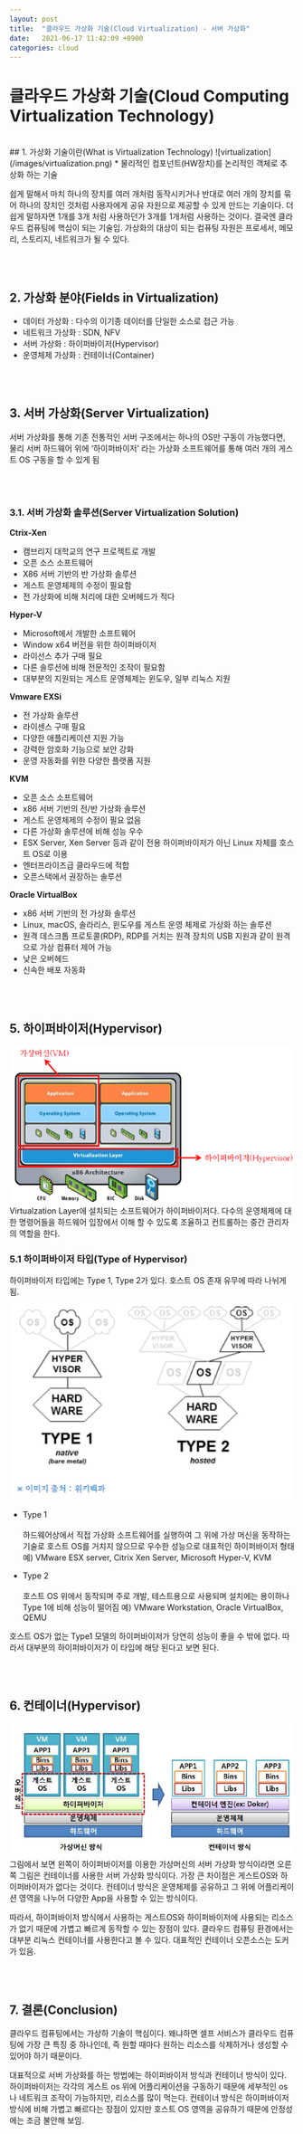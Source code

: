 ```yaml
---
layout: post
title:  "클라우드 가상화 기술(Cloud Virtualization) - 서버 가상화"
date:   2021-06-17 11:42:09 +0900
categories: cloud
---
```


# 클라우드 가상화 기술(Cloud Computing Virtualization Technology)
<br/>
## 1. 가상화 기술이란(What is Virtualization Technology)
![virtualization](/images/virtualization.png)
* 물리적인 컴포넌트(HW장치)를 논리적인 객체로 추상화 하는 기술

쉽게 말해서 마치 하나의 장치를 여러 개처럼 동작시키거나 반대로 여러 개의 장치를 묶어 하나의 장치인 것처럼 사용자에게 공유 자원으로 제공할 수 있게 만드는 기술이다. 더 쉽게 말하자면 1개를 3개 처럼 사용하던가 3개를 1개처럼 사용하는 것이다. 결국엔 클라우드 컴퓨팅에 핵심이 되는 기술임.
가상화의 대상이 되는 컴퓨팅 자원은 프로세서, 메모리, 스토리지, 네트워크가 될 수 있다. 

<br/><br/>
## 2. 가상화 분야(Fields in Virtualization)
* 데이터 가상화 : 다수의 이기종 데이터를 단일한 소스로 접근 가능
* 네트워크 가상화 : SDN, NFV
* 서버 가상화 : 하이퍼바이저(Hypervisor)
* 운영체제 가상화 : 컨테이너(Container)

<br/><br/>
## 3. 서버 가상화(Server Virtualization)
서버 가상화를 통해 기존 전통적인 서버 구조에서는 하나의 OS만 구동이 가능했다면, 물리 서버 하드웨어 위에 ‘하이퍼바이저’ 라는 가상화 소프트웨어를 통해 여러 개의 게스트 OS 구동을 할 수 있게 됨

<br/><br/>
### 3.1. 서버 가상화 솔루션(Server Virtualization Solution)
**Ctrix-Xen**
* 캠브리지 대학교의 연구 프로젝트로 개발
* 오픈 소스 소프트웨어
* X86 서버 기반의 반 가상화 솔루션
* 게스트 운영체제의 수정이 필요함
* 전 가상화에 비해 처리에 대한 오버헤드가 적다

**Hyper-V**
* Microsoft에서 개발한 소프트웨어
* Window x64 버전을 위한 하이퍼바이저
* 라이선스 추가 구매 필요
* 다른 솔루션에 비해 전문적인 조작이 필요함
* 대부분의 지원되는 게스트 운영체제는 윈도우, 일부 리눅스 지원

**Vmware EXSi**
* 전 가상화 솔루션
* 라이센스 구매 필요
* 다양한 애플리케이션 지원 가능
* 강력한 암호화 기능으로 보안 강화
* 운영 자동화를 위한 다양한 플랫폼 지원

**KVM**
* 오픈 소스 소프트웨어
* x86 서버 기반의 전/반 가상화 솔루션
* 게스트 운영체제의 수정이 필요 없음
* 다른 가상화 솔루션에 비해 성능 우수
* ESX Server, Xen Server 등과 같이 전용 하이퍼바이저가 아닌 Linux 자체를 호스트 OS로 이용
* 엔터프라이즈급 클라우드에 적합
* 오픈스택에서 권장하는 솔루션

**Oracle VirtualBox**
* x86 서버 기반의 전 가상화 솔루션
* Linux, macOS, 솔라리스, 윈도우를 게스트 운영 체제로 가상화 하는 솔루션
* 원격 데스크톱 프로토콜(RDP), RDP를 거치는 원격 장치의 USB 지원과 같이 원격으로 가상 컴퓨터 제어 가능
* 낮은 오버헤드
* 신속한 배포 자동화


<br/><br/>
## 5. 하이퍼바이저(Hypervisor)
![Hypervisor](/images/hy.png)
Virtualzation Layer에 설치되는 소프트웨어가 하이퍼바이저다. 다수의 운영체제에 대한 명령어들을 하드웨어 입장에서 이해 할 수 있도록 조율하고 컨트롤하는 중간 관리자의 역할을 한다.


### 5.1 하이퍼바이저 타입(Type of Hypervisor)
하이퍼바이저 타입에는 Type 1, Type 2가 있다. 호스트 OS 존재 유무에 따라 나뉘게 됨.
![Hypervisor type](/images/hvtype.png)
* Type 1<br/>  
하드웨어상에서 직접 가상화 소프트웨어를 실행하여 그 위에 가상 머신을 동작하는 기술로 호스트 OS를 거치지 않으므로 우수한 성능으로 대표적인 하이퍼바이저 형태 
예) VMware ESX server, Citrix Xen Server, Microsoft Hyper-V, KVM

* Type 2<br/>  
호스트 OS 위에서 동작되며 주로 개발, 테스트용으로 사용되며 설치에는 용이하나 Type 1에 비해 성능이 떨어짐
예) VMware Workstation, Oracle VirtualBox, QEMU

호스트 OS가 없는 Type1 모델의 하이퍼바이저가 당연히 성능이 좋을 수 밖에 없다. 따라서 대부분의 하이퍼바이저가 이 타입에 해당 된다고 보면 된다. 


<br/><br/>
## 6. 컨테이너(Hypervisor)
![container](/images/container.png)
그림에서 보면 왼쪽이 하이퍼바이저를 이용한 가상머신의 서버 가상화 방식이라면 오른쪽 그림은 컨테이너를 사용한 서버 가상화 방식이다. 가장 큰 차이점은 게스트OS와 하이퍼바이저가 없다는 것이다. 컨테이너 방식은 운영체제를 공유하고 그 위에 어플리케이션 영역을 나누어 다양한 App을 사용할 수 있는 방식이다. 

따라서, 하이퍼바이저 방식에서 사용하는 게스트OS와 하이퍼바이저에 사용되는 리소스가 없기 때문에 가볍고 빠르게 동작할 수 있는 장점이 있다.
클라우드 컴퓨팅 환경에서는 대부분 리눅스 컨테이너를 사용한다고 볼 수 있다.
대표적인 컨테이너 오픈소스는 도커가 있음.


<br/><br/>
## 7. 결론(Conclusion)
클라우드 컴퓨팅에서는 가상하 기술이 핵심이다. 왜냐하면 셀프 서비스가 클라우드 컴퓨팅에 가장 큰 특징 중 하나인데, 즉 원할 때마다 원하는 리소스를 삭제하거나 생성할 수 있어야 하기 때문이다.

대표적으로 서버 가상화를 하는 방법에는 하이퍼바이저 방식과 컨테이너 방식이 있다. 하이퍼바이저는 각각의 게스트 os 위에 어플리케이션을 구동하기 때문에 세부적인 os 나 네트워크 조작이 가능하지만, 리소스를 많이 먹는다.
컨테이너 방식은 하이퍼바이저 방식에 비해 가볍고 빠르다는 장점이 있지만 호스트 OS 영역을 공유하기 때문에 안정성에는 조금 불안해 보임.




